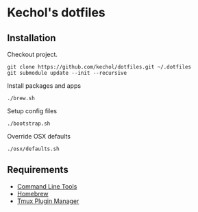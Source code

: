 # Kechol's dotfiles


## Installation

Checkout project.

```
git clone https://github.com/kechol/dotfiles.git ~/.dotfiles
git submodule update --init --recursive
```

Install packages and apps

```
./brew.sh
```

Setup config files

```
./bootstrap.sh
```

Override OSX defaults

```
./osx/defaults.sh
```

## Requirements

- [Command Line Tools](https://developer.apple.com/downloads/index.action)
- [Homebrew](http://brew.sh/)
- [Tmux Plugin Manager](https://github.com/tmux-plugins/tpm)
